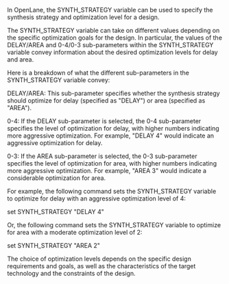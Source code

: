 In OpenLane, the SYNTH_STRATEGY variable can be used to specify the synthesis strategy and optimization level for a design.

The SYNTH_STRATEGY variable can take on different values depending on the specific optimization goals for the design. In particular, the values of the DELAY/AREA and 0-4/0-3 sub-parameters within the SYNTH_STRATEGY variable convey information about the desired optimization levels for delay and area.

Here is a breakdown of what the different sub-parameters in the SYNTH_STRATEGY variable convey:

DELAY/AREA: This sub-parameter specifies whether the synthesis strategy should optimize for delay (specified as "DELAY") or area (specified as "AREA").

0-4: If the DELAY sub-parameter is selected, the 0-4 sub-parameter specifies the level of optimization for delay, with higher numbers indicating more aggressive optimization. For example, "DELAY 4" would indicate an aggressive optimization for delay.

0-3: If the AREA sub-parameter is selected, the 0-3 sub-parameter specifies the level of optimization for area, with higher numbers indicating more aggressive optimization. For example, "AREA 3" would indicate a considerable optimization for area.

For example, the following command sets the SYNTH_STRATEGY variable to optimize for delay with an aggressive optimization level of 4:

set SYNTH_STRATEGY "DELAY 4"

Or, the following command sets the SYNTH_STRATEGY variable to optimize for area with a moderate optimization level of 2:

set SYNTH_STRATEGY "AREA 2"

The choice of optimization levels depends on the specific design requirements and goals, as well as the characteristics of the target technology and the constraints of the design.
